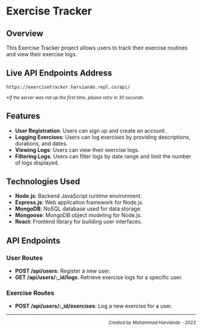 # Exercise Tracker

## Overview
This Exercise Tracker project allows users to track their exercise routines and view their exercise logs.

## Live API Endpoints Address
`https://exercisetracker.harviando.repl.co/api/`
<p><sub><i>*If the server was not up the first time, please retry in 30 seconds.</i></sub></p>

## Features

- **User Registration**: Users can sign up and create an account.
- **Logging Exercises**: Users can log exercises by providing descriptions, durations, and dates.
- **Viewing Logs**: Users can view their exercise logs.
- **Filtering Logs**: Users can filter logs by date range and limit the number of logs displayed.

## Technologies Used

- **Node.js**: Backend JavaScript runtime environment.
- **Express.js**: Web application framework for Node.js.
- **MongoDB**: NoSQL database used for data storage.
- **Mongoose**: MongoDB object modeling for Node.js.
- **React**: Frontend library for building user interfaces.

## API Endpoints

### User Routes

- **POST /api/users**: Register a new user.
- **GET /api/users/:_id/logs**: Retrieve exercise logs for a specific user.

### Exercise Routes

- **POST /api/users/:_id/exercises**: Log a new exercise for a user.

<hr>
<p align="right"><sub><i>Created by Muhammad Harviando - 2023</i></sub></p>
